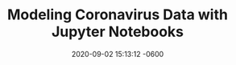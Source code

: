 ---
layout: post
title:  "Modeling Coronavirus Data with Jupyter Notebooks"
date:   2020-09-02 15:13:12 -0600
--- 
